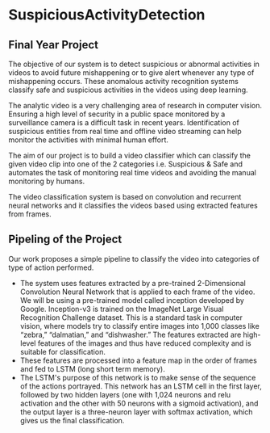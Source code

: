 # SuspiciousActivityDetection
## Final Year Project
The objective of our system is to detect suspicious or abnormal activities in videos to avoid future mishappening or to give alert whenever any type of mishappening occurs. These anomalous activity recognition systems classify safe and suspicious activities in the videos using deep learning.

The analytic video is a very challenging area of research in computer vision. Ensuring a high level of security in a public space monitored by a surveillance camera is a difficult task in recent years. Identification of suspicious entities from real time and offline video streaming can help monitor the activities with minimal human effort.

The aim of our project is to build a video classifier which can classify the given video clip into one of the 2 categories i.e. Suspicious & Safe and automates the task of monitoring real time videos and avoiding the manual monitoring by humans.

The video classification system is based on convolution and recurrent neural networks and it classifies the videos based using extracted features from frames.

## Pipeling of the Project
Our work proposes a simple pipeline to classify the video into categories of type of action performed.
* The system uses features extracted by a pre-trained 2-Dimensional Convolution Neural Network that is applied to each frame of the video. We will be using a pre-trained model called inception developed by Google. Inception-v3 is trained on the ImageNet Large Visual Recognition Challenge dataset. This is a standard task in computer vision, where models try to classify entire images into 1,000 classes like “zebra,” “dalmatian,” and “dishwasher.” The features extracted are high-level features of the images and thus have reduced complexity and is suitable for classification.
* These features are processed into a feature map in the order of frames and fed to LSTM (long short term memory).
* The LSTM's purpose of this network is to make sense of the sequence of the actions portrayed. This network has an LSTM cell in the first layer, followed by two hidden layers (one with 1,024 neurons and relu activation and the other with 50 neurons with a sigmoid activation), and the output layer is a three-neuron layer with softmax activation, which gives us the final classification.

